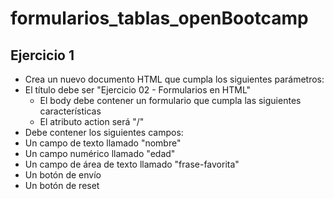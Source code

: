 # formularios_tablas_openBootcamp

## Ejercicio 1 

* Crea un nuevo documento HTML que cumpla los siguientes parámetros:
* El título debe ser "Ejercicio 02 - Formularios en HTML"
  - El body debe contener un formulario que cumpla las siguientes características
  - El atributo action será "/"
* Debe contener los siguientes campos:
* Un campo de texto llamado "nombre"
* Un campo numérico llamado "edad"
* Un campo de área de texto llamado "frase-favorita"
* Un botón de envío
* Un botón de reset

